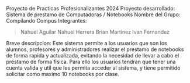 Proyecto de Practicas Profesionalizantes 2024 
Proyecto desarrollado: Sistema de prestamo de Computadoras / Notebooks
Nombre del Grupo: Compilando Compus
Integrantes: 
> Nahuel Aguilar
> Nahuel Herrera
> Brian Martinez
> Ivan Fernandez

Breve descripcion: Este sistema permite a los usuarios que son los alumnos, profesores y administradores realizar el prestamo de notebooks de forma rapida y actualizada, 
evitando la necesidad de llevar a cabo el prestamo de forma fisica. 
Para ello los usuarios tendran que tener una cuenta valida y util que les permita acceder al sistema, y tiene permitido solicitar como maximo 10 notebooks por clase.
